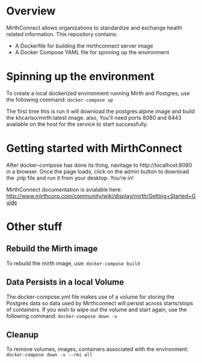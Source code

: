 # Overview
MirthConnect allows organizations to standardize and exchange health related information. This repository contains:
* A Dockerfile for building the mirthconnect server image
* A Docker Compose YAML file for spinning up the environment


# Spinning up the environment
To create a local dockerized environment running Mirth and Postgres, use the following command:
`docker-compose up`

The first time this is run it will download the postgres:alpine image and build the khcarlso/mirth:latest image. also, You'll need ports 8080 and 8443 available on the host for the service to start successfully.

# Getting started with MirthConnect
After docker-compose has done its thing, navitage to http://localhost:8080 in a browser. Once the page loads, click on the admin
button to download the .jnlp file and run it from your desktop. You're in!

MirthConnect documentation is avialable here: http://www.mirthcorp.com/community/wiki/display/mirth/Getting+Started+Guide

# Other stuff

## Rebuild the Mirth image
To rebuild the mirth image, use:
`docker-compose build`

## Data Persists in a local Volume
The docker-compose.yml file makes use of a volume for storing the Postgres data so data used by Mirthconnect will persist across starts/stops of containers. If you wish to wipe out the volume and start again, use the following command:
`docker-compose down -v`

## Cleanup
To remove volumes, images, containers associated with the environment:
`docker-compose down -v --rmi all`








